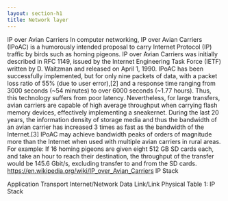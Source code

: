 ```yaml
---
layout: section-h1
title: Network layer
---
```





IP over Avian Carriers
In computer networking, IP over Avian Carriers (IPoAC) is a humorously intended proposal to carry Internet Protocol (IP) traffic by birds such as homing pigeons. IP over Avian Carriers was initially described in RFC 1149, issued by the Internet Engineering Task Force (IETF) written by D. Waitzman and released on April 1, 1990.
IPoAC has been successfully implemented, but for only nine packets of data, with a packet loss ratio of 55% (due to user error),[2] and a response time ranging from 3000 seconds (~54 minutes) to over 6000 seconds (~1.77 hours). Thus, this technology suffers from poor latency. Nevertheless, for large transfers, avian carriers are capable of high average throughput when carrying flash memory devices, effectively implementing a sneakernet. During the last 20 years, the information density of storage media and thus the bandwidth of an avian carrier has increased 3 times as fast as the bandwidth of the Internet.[3] IPoAC may achieve bandwidth peaks of orders of magnitude more than the Internet when used with multiple avian carriers in rural areas. For example: If 16 homing pigeons are given eight 512 GB SD cards each, and take an hour to reach their destination, the throughput of the transfer would be 145.6 Gbit/s, excluding transfer to and from the SD cards.
https://en.wikipedia.org/wiki/IP_over_Avian_Carriers
IP Stack

Application
Transport
Internet/Network
Data Link/Link
Physical
Table 1: IP Stack
